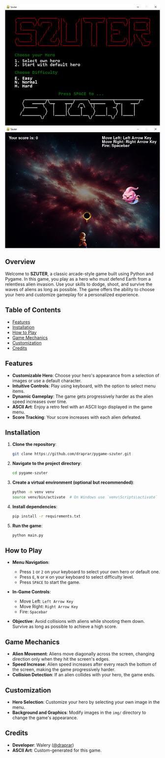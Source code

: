 ![Screenshot](img/screenshot_1.png)
![Screenshot](img/screenshot_2.png)


## **Overview**

Welcome to **SZUTER**, a classic arcade-style game built using Python and Pygame. In this game, you play as a hero who must defend Earth from a relentless alien invasion. Use your skills to dodge, shoot, and survive the waves of aliens as long as possible. The game offers the ability to choose your hero and customize gameplay for a personalized experience.

## **Table of Contents**

- [Features](#features)
- [Installation](#installation)
- [How to Play](#how-to-play)
- [Game Mechanics](#game-mechanics)
- [Customization](#customization)
- [Credits](#credits)

## **Features**

- **Customizable Hero**: Choose your hero's appearance from a selection of images or use a default character.
- **Intuitive Controls**: Play using keyboard, with the option to select menu items.
- **Dynamic Gameplay**: The game gets progressively harder as the alien speed increases over time.
- **ASCII Art**: Enjoy a retro feel with an ASCII logo displayed in the game menu.
- **Score Tracking**: Your score increases with each alien defeated.

## **Installation**

1. **Clone the repository**:
    ```bash
    git clone https://github.com/draprar/pygame-szuter.git
    ```
2. **Navigate to the project directory**:
    ```bash
    cd pygame-szuter
    ```
3. **Create a virtual environment (optional but recommended)**:
    ```bash
    python -m venv venv
    source venv/bin/activate  # On Windows use `venv\Scripts\activate`
    ```
4. **Install dependencies**:
    ```bash
    pip install -r requirements.txt
    ```
5. **Run the game**:
    ```bash
    python main.py
    ```

## **How to Play**

- **Menu Navigation**:
  - Press `1` or `2` on your keyboard to select your own hero or default one.
  - Press `E`, `N` or `H` on your keyboard to select difficulty level.
  - Press `SPACE` to start the game.
  
- **In-Game Controls**:
  - Move Left: `Left Arrow Key`
  - Move Right: `Right Arrow Key`
  - Fire: `Spacebar`

- **Objective**: Avoid collisions with aliens while shooting them down. Survive as long as possible to achieve a high score.

## **Game Mechanics**

- **Alien Movement**: Aliens move diagonally across the screen, changing direction only when they hit the screen's edges.
- **Speed Increase**: Alien speed increases after every reach the bottom of the screen, making the game progressively harder.
- **Collision Detection**: If an alien collides with your hero, the game ends.

## **Customization**

- **Hero Selection**: Customize your hero by selecting your own image in the menu.
- **Background and Graphics**: Modify images in the `img/` directory to change the game's appearance.

## **Credits**

- **Developer**: Walery ([@draprar](https://github.com/draprar/))
- **ASCII Art**: Custom-generated for this game.
